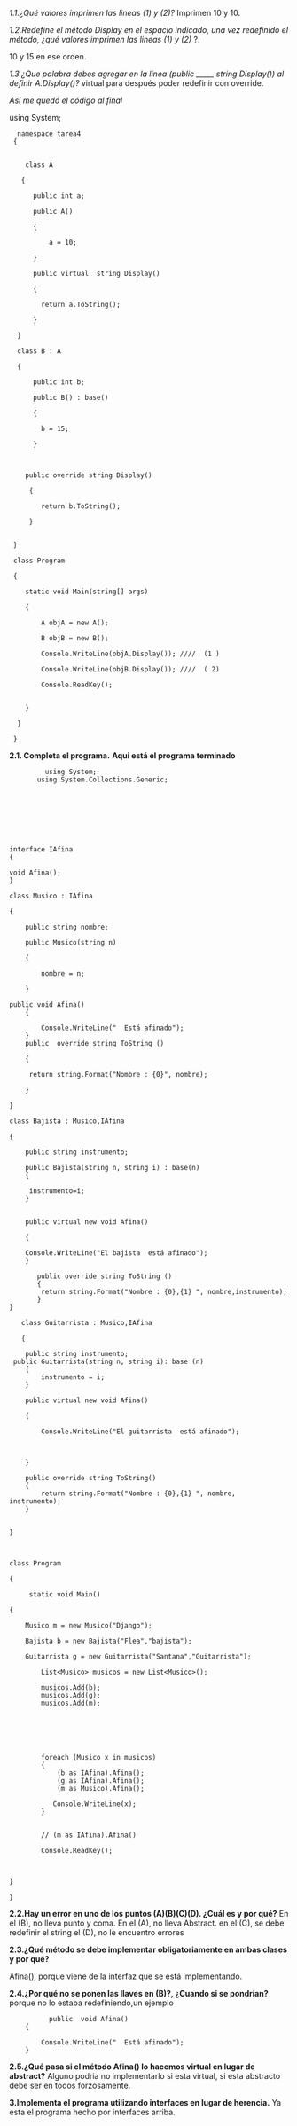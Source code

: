 *1.1.¿Qué valores imprimen las lineas (1) y (2)?*
Imprimen 10 y 10.

*1.2.Redefine el método Display en el espacio indicado, una vez redefinido el método, ¿qué valores imprimen las lineas (1) y (2)* ?.

10 y 15 en ese orden.

*1.3.¿Que palabra debes agregar en la linea (public _____ string Display()) al definir A.Display()?*
virtual para después poder redefinir con override.

*Así me quedó el código al final*

using System;

      namespace tarea4
     {


        class A

       {

          public int a;

          public A()

          {

              a = 10;

          }

          public virtual  string Display()

          {

            return a.ToString();

          }

      }

      class B : A

      {

          public int b;

          public B() : base()

          {

            b = 15;

          }



        public override string Display()

         {

            return b.ToString();

         }


     }

     class Program

     {

        static void Main(string[] args)

        {

            A objA = new A();

            B objB = new B();

            Console.WriteLine(objA.Display()); ////  (1 )

            Console.WriteLine(objB.Display()); ////  ( 2)

            Console.ReadKey();
            

        }

      }

     }

**2.1. Completa el programa.**
**Aqui está el programa terminado**
             
             using System;
           using System.Collections.Generic;



          



    
    interface IAfina
    {
    
    void Afina();
    }

    class Musico : IAfina

    {

        public string nombre;
   
        public Musico(string n)

        {

            nombre = n;

        }

    public void Afina()
        {

            Console.WriteLine("  Está afinado");
        }
        public  override string ToString ()

        {

         return string.Format("Nombre : {0}", nombre);

        }

    }

    class Bajista : Musico,IAfina

    {

        public string instrumento;

        public Bajista(string n, string i) : base(n)
        {

         instrumento=i;
        }


        public virtual new void Afina()

        {

        Console.WriteLine("El bajista  está afinado");
        }

           public override string ToString ()
           {
            return string.Format("Nombre : {0},{1} ", nombre,instrumento);
           }
    }

       class Guitarrista : Musico,IAfina

       {

        public string instrumento;
     public Guitarrista(string n, string i): base (n)
        {
            instrumento = i;
        }

        public virtual new void Afina()

        {

            Console.WriteLine("El guitarrista  está afinado");



        }

        public override string ToString()
        {
            return string.Format("Nombre : {0},{1} ", nombre, instrumento);
        }


    }



    class Program

    {

         static void Main()

    {

        Musico m = new Musico("Django"); 

        Bajista b = new Bajista("Flea","bajista");

        Guitarrista g = new Guitarrista("Santana","Guitarrista");

            List<Musico> musicos = new List<Musico>();

            musicos.Add(b);
            musicos.Add(g);
            musicos.Add(m);


           



            foreach (Musico x in musicos)
            {
                (b as IAfina).Afina();
                (g as IAfina).Afina();
                (m as Musico).Afina();

               Console.WriteLine(x);
            }


            // (m as IAfina).Afina()

            Console.ReadKey();



    }

    }




**2.2.Hay un error en uno de los puntos (A)(B)(C)(D). ¿Cuál es y por qué?**
En el (B), no lleva punto y coma.
En el (A), no lleva Abstract.
en el (C), se debe redefinir el string
el (D), no le encuentro errores



**2.3.¿Qué método se debe implementar obligatoriamente en ambas clases y por qué?**

Afina(), porque viene de la interfaz que se está implementando.

**2.4.¿Por qué no se ponen las llaves en (B)?, ¿Cuando si se pondrían?**
porque no lo estaba redefiniendo,un ejemplo
              
              public  void Afina()
        {

            Console.WriteLine("  Está afinado");
        }

**2.5.¿Qué pasa si el método Afina() lo hacemos virtual en lugar de abstract?**
Alguno podria no implementarlo si esta virtual, si esta abstracto debe ser en todos forzosamente.



**3.Implementa el programa utilizando interfaces en lugar de herencia.**
Ya esta el programa hecho por interfaces arriba.